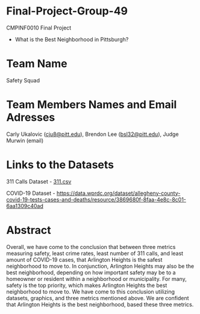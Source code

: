 # Final-Project-Group-49

CMPINF0010 Final Project
* What is the Best Neighborhood in Pittsburgh?

# Team Name
Safety Squad

# Team Members Names and Email Adresses
Carly Ukalovic (cju8@pitt.edu), Brendon Lee (bsl32@pitt.edu), Judge Murwin (email)

# Links to the Datasets
311 Calls Dataset - [311.csv](https://data.wprdc.org/dataset/311-data/resource/76fda9d0-69be-4dd5-8108-0de7907fc5a4)

COVID-19 Dataset - https://data.wprdc.org/dataset/allegheny-county-covid-19-tests-cases-and-deaths/resource/3869680f-8faa-4e8c-8c01-6aa1309c40ad
# Abstract
Overall, we have come to the conclusion that between three metrics measuring safety, least crime rates, least number of 311 calls, and least amount of COVID-19 cases, that Arlington Heights is the safest neighborhood to move to. In conjunction, Arlington Heights may also be the best neighborhood, depending on how important safety may be to a homeowner or resident within a neighborhood or municipality. For many, safety is the top priority, which makes Arlington Heights the best neighborhood to move to. We have come to this conclusion utilizing datasets, graphics, and three metrics mentioned above. We are confident that Arlington Heights is the best neighborhood, based these three metrics.